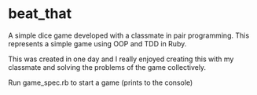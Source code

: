 # beat_that

A simple dice game developed with a classmate in pair programming. This represents a simple game using OOP and TDD in Ruby.

This was created in one day and I really enjoyed creating this with my classmate and solving the problems of the game collectively.

Run game_spec.rb to start a game (prints to the console)
